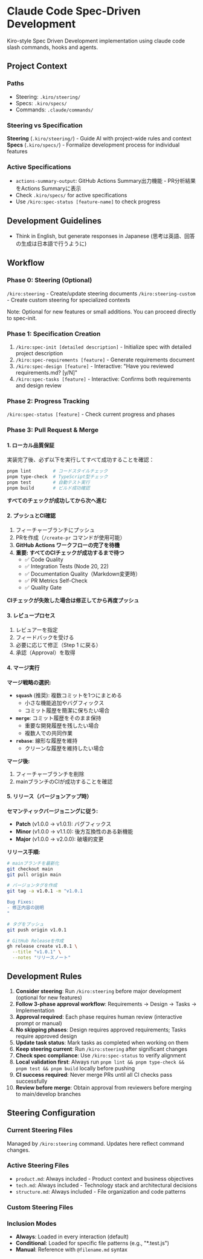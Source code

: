 # Claude Code Spec-Driven Development

Kiro-style Spec Driven Development implementation using claude code slash commands, hooks and agents.

## Project Context

### Paths

- Steering: `.kiro/steering/`
- Specs: `.kiro/specs/`
- Commands: `.claude/commands/`

### Steering vs Specification

**Steering** (`.kiro/steering/`) - Guide AI with project-wide rules and context
**Specs** (`.kiro/specs/`) - Formalize development process for individual features

### Active Specifications

- `actions-summary-output`: GitHub Actions Summary出力機能 - PR分析結果をActions Summaryに表示
- Check `.kiro/specs/` for active specifications
- Use `/kiro:spec-status [feature-name]` to check progress

## Development Guidelines

- Think in English, but generate responses in Japanese (思考は英語、回答の生成は日本語で行うように)

## Workflow

### Phase 0: Steering (Optional)

`/kiro:steering` - Create/update steering documents
`/kiro:steering-custom` - Create custom steering for specialized contexts

Note: Optional for new features or small additions. You can proceed directly to spec-init.

### Phase 1: Specification Creation

1. `/kiro:spec-init [detailed description]` - Initialize spec with detailed project description
2. `/kiro:spec-requirements [feature]` - Generate requirements document
3. `/kiro:spec-design [feature]` - Interactive: "Have you reviewed requirements.md? [y/N]"
4. `/kiro:spec-tasks [feature]` - Interactive: Confirms both requirements and design review

### Phase 2: Progress Tracking

`/kiro:spec-status [feature]` - Check current progress and phases

### Phase 3: Pull Request & Merge

#### 1. ローカル品質保証

実装完了後、必ず以下を実行してすべて成功することを確認：

```bash
pnpm lint        # コードスタイルチェック
pnpm type-check  # TypeScript型チェック
pnpm test        # 自動テスト実行
pnpm build       # ビルド成功確認
```

**すべてのチェックが成功してから次へ進む**

#### 2. プッシュとCI確認

1. フィーチャーブランチにプッシュ
2. PRを作成（`/create-pr` コマンドが使用可能）
3. **GitHub Actions ワークフローの完了を待機**
4. **重要: すべてのCIチェックが成功するまで待つ**
   - ✅ Code Quality
   - ✅ Integration Tests (Node 20, 22)
   - ✅ Documentation Quality（Markdown変更時）
   - ✅ PR Metrics Self-Check
   - ✅ Quality Gate

**CIチェックが失敗した場合は修正してから再度プッシュ**

#### 3. レビュープロセス

1. レビュアーを指定
2. フィードバックを受ける
3. 必要に応じて修正（Step 1 に戻る）
4. 承認（Approval）を取得

#### 4. マージ実行

**マージ戦略の選択:**

- **`squash`** (推奨): 複数コミットを1つにまとめる
  - 小さな機能追加やバグフィックス
  - コミット履歴を簡潔に保ちたい場合
- **`merge`**: コミット履歴をそのまま保持
  - 重要な開発履歴を残したい場合
  - 複数人での共同作業
- **`rebase`**: 線形な履歴を維持
  - クリーンな履歴を維持したい場合

**マージ後:**

1. フィーチャーブランチを削除
2. mainブランチのCIが成功することを確認

#### 5. リリース（バージョンアップ時）

**セマンティックバージョニングに従う:**

- **Patch** (v1.0.0 → v1.0.1): バグフィックス
- **Minor** (v1.0.0 → v1.1.0): 後方互換性のある新機能
- **Major** (v1.0.0 → v2.0.0): 破壊的変更

**リリース手順:**

```bash
# mainブランチを最新化
git checkout main
git pull origin main

# バージョンタグを作成
git tag -a v1.0.1 -m "v1.0.1

Bug Fixes:
- 修正内容の説明
"

# タグをプッシュ
git push origin v1.0.1

# GitHub Releaseを作成
gh release create v1.0.1 \
  --title "v1.0.1" \
  --notes "リリースノート"
```

## Development Rules

1. **Consider steering**: Run `/kiro:steering` before major development (optional for new features)
2. **Follow 3-phase approval workflow**: Requirements → Design → Tasks → Implementation
3. **Approval required**: Each phase requires human review (interactive prompt or manual)
4. **No skipping phases**: Design requires approved requirements; Tasks require approved design
5. **Update task status**: Mark tasks as completed when working on them
6. **Keep steering current**: Run `/kiro:steering` after significant changes
7. **Check spec compliance**: Use `/kiro:spec-status` to verify alignment
8. **Local validation first**: Always run `pnpm lint && pnpm type-check && pnpm test && pnpm build` locally before pushing
9. **CI success required**: Never merge PRs until all CI checks pass successfully
10. **Review before merge**: Obtain approval from reviewers before merging to main/develop branches

## Steering Configuration

### Current Steering Files

Managed by `/kiro:steering` command. Updates here reflect command changes.

### Active Steering Files

- `product.md`: Always included - Product context and business objectives
- `tech.md`: Always included - Technology stack and architectural decisions
- `structure.md`: Always included - File organization and code patterns

### Custom Steering Files

<!-- Added by /kiro:steering-custom command -->
<!-- Format:
- `filename.md`: Mode - Pattern(s) - Description
  Mode: Always|Conditional|Manual
  Pattern: File patterns for Conditional mode
-->

### Inclusion Modes

- **Always**: Loaded in every interaction (default)
- **Conditional**: Loaded for specific file patterns (e.g., "\*.test.js")
- **Manual**: Reference with `@filename.md` syntax
